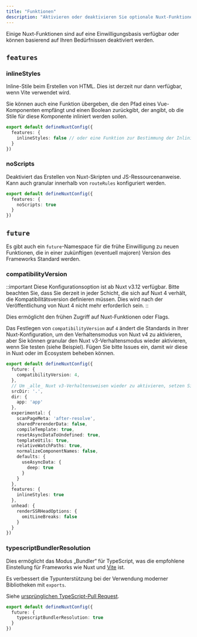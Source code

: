 ```yaml
---
title: "Funktionen"
description: "Aktivieren oder deaktivieren Sie optionale Nuxt-Funktionen, um neue Möglichkeiten zu eröffnen."
---
```


Einige Nuxt-Funktionen sind auf eine Einwilligungsbasis verfügbar oder können basierend auf Ihren Bedürfnissen deaktiviert werden.

## `features`

### inlineStyles

Inline-Stile beim Erstellen von HTML. Dies ist derzeit nur dann verfügbar, wenn Vite verwendet wird.

Sie können auch eine Funktion übergeben, die den Pfad eines Vue-Komponenten empfängt und einen Boolean zurückgibt, der angibt, ob die Stile für diese Komponente inliniert werden sollen.

```ts [nuxt.config.ts]
export default defineNuxtConfig({
  features: {
    inlineStyles: false // oder eine Funktion zur Bestimmung der Inlining
  }
})
```

### noScripts

Deaktiviert das Erstellen von Nuxt-Skripten und JS-Ressourcenanweise. Kann auch granular innerhalb von `routeRules` konfiguriert werden.

```ts [nuxt.config.ts]
export default defineNuxtConfig({
  features: {
    noScripts: true
  }
})
```

## `future`

Es gibt auch ein `future`-Namespace für die frühe Einwilligung zu neuen Funktionen, die in einer zukünftigen (eventuell majoren) Version des Frameworks Standard werden.

### compatibilityVersion

::important
Diese Konfigurationsoption ist ab Nuxt v3.12 verfügbar. Bitte beachten Sie, dass Sie derzeit in jeder Schicht, die sich auf Nuxt 4 verhält, die Kompatibilitätsversion definieren müssen. Dies wird nach der Veröffentlichung von Nuxt 4 nicht mehr erforderlich sein.
::

Dies ermöglicht den frühen Zugriff auf Nuxt-Funktionen oder Flags.

Das Festlegen von `compatibilityVersion` auf `4` ändert die Standards in Ihrer Nuxt-Konfiguration, um den Verhaltensmodus von Nuxt v4 zu aktivieren, aber Sie können granular den Nuxt v3-Verhaltensmodus wieder aktivieren, wenn Sie testen (siehe Beispiel). Fügen Sie bitte Issues ein, damit wir diese in Nuxt oder im Ecosystem beheben können.

```ts
export default defineNuxtConfig({
  future: {
    compatibilityVersion: 4,
  },
  // Um _alle_ Nuxt v3-Verhaltensweisen wieder zu aktivieren, setzen Sie die folgenden Optionen:
  srcDir: '.',
  dir: {
    app: 'app'
  },
  experimental: {
    scanPageMeta: 'after-resolve',
    sharedPrerenderData: false,
    compileTemplate: true,
    resetAsyncDataToUndefined: true,
    templateUtils: true,
    relativeWatchPaths: true,
    normalizeComponentNames: false,
    defaults: {
      useAsyncData: {
        deep: true
      }
    }
  },
  features: {
    inlineStyles: true
  },
  unhead: {
    renderSSRHeadOptions: {
      omitLineBreaks: false
    }
  }
})
```

### typescriptBundlerResolution

Dies ermöglicht das Modus „Bundler“ für TypeScript, was die empfohlene Einstellung für Frameworks wie Nuxt und [Vite](https://vite.dev/guide/performance.html#reduce-resolve-operations) ist.

Es verbessert die Typunterstützung bei der Verwendung moderner Bibliotheken mit `exports`.

Siehe [ursprünglichen TypeScript-Pull Request](https://github.com/microsoft/TypeScript/pull/51669).

```ts [nuxt.config.ts]
export default defineNuxtConfig({
  future: {
    typescriptBundlerResolution: true
  }
})
```